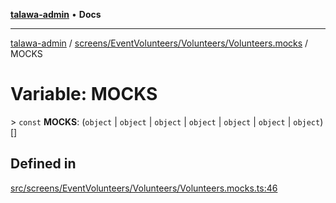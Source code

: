 [**talawa-admin**](../../../../../README.md) • **Docs**

***

[talawa-admin](../../../../../modules.md) / [screens/EventVolunteers/Volunteers/Volunteers.mocks](../README.md) / MOCKS

# Variable: MOCKS

\> `const` **MOCKS**: (`object` \| `object` \| `object` \| `object` \| `object` \| `object` \| `object`)[]

## Defined in

[src/screens/EventVolunteers/Volunteers/Volunteers.mocks.ts:46](https://github.com/PalisadoesFoundation/talawa-admin/blob/ec91a82db6f7a7a061fbb4ea9639f2bff335faa5/src/screens/EventVolunteers/Volunteers/Volunteers.mocks.ts#L46)
